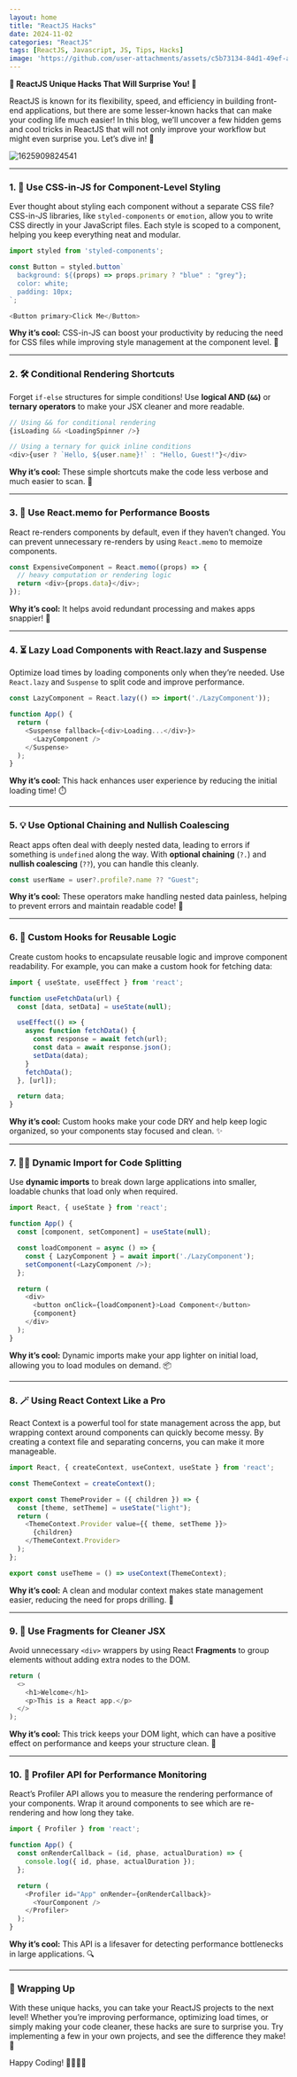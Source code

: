 ```yaml
---
layout: home
title: "ReactJS Hacks"
date: 2024-11-02
categories: "ReactJS"
tags: [ReactJS, Javascript, JS, Tips, Hacks]
image: 'https://github.com/user-attachments/assets/c5b73134-84d1-49ef-a54a-38d81d0447f4'
---
```


**🚀 ReactJS Unique Hacks That Will Surprise You! 🎉**

ReactJS is known for its flexibility, speed, and efficiency in building front-end applications, but there are some lesser-known hacks that can make your coding life much easier! In this blog, we’ll uncover a few hidden gems and cool tricks in ReactJS that will not only improve your workflow but might even surprise you. Let’s dive in! 🌊

![1625909824541](https://github.com/user-attachments/assets/c5b73134-84d1-49ef-a54a-38d81d0447f4)

---

### 1. 🎨 Use CSS-in-JS for Component-Level Styling

Ever thought about styling each component without a separate CSS file? CSS-in-JS libraries, like `styled-components` or `emotion`, allow you to write CSS directly in your JavaScript files. Each style is scoped to a component, helping you keep everything neat and modular.

```javascript
import styled from 'styled-components';

const Button = styled.button`
  background: ${(props) => props.primary ? "blue" : "grey"};
  color: white;
  padding: 10px;
`;

<Button primary>Click Me</Button>
```

**Why it’s cool:** CSS-in-JS can boost your productivity by reducing the need for CSS files while improving style management at the component level. 📐

---

### 2. 🛠️ Conditional Rendering Shortcuts

Forget `if-else` structures for simple conditions! Use **logical AND (`&&`)** or **ternary operators** to make your JSX cleaner and more readable.

```javascript
// Using && for conditional rendering
{isLoading && <LoadingSpinner />}

// Using a ternary for quick inline conditions
<div>{user ? `Hello, ${user.name}!` : "Hello, Guest!"}</div>
```

**Why it’s cool:** These simple shortcuts make the code less verbose and much easier to scan. 🧹

---

### 3. 🧩 Use React.memo for Performance Boosts

React re-renders components by default, even if they haven’t changed. You can prevent unnecessary re-renders by using `React.memo` to memoize components.

```javascript
const ExpensiveComponent = React.memo((props) => {
  // heavy computation or rendering logic
  return <div>{props.data}</div>;
});
```

**Why it’s cool:** It helps avoid redundant processing and makes apps snappier! 🚄

---

### 4. ⏳ Lazy Load Components with React.lazy and Suspense

Optimize load times by loading components only when they’re needed. Use `React.lazy` and `Suspense` to split code and improve performance.

```javascript
const LazyComponent = React.lazy(() => import('./LazyComponent'));

function App() {
  return (
    <Suspense fallback={<div>Loading...</div>}>
      <LazyComponent />
    </Suspense>
  );
}
```

**Why it’s cool:** This hack enhances user experience by reducing the initial loading time! ⏱️

---

### 5. 💡 Use Optional Chaining and Nullish Coalescing

React apps often deal with deeply nested data, leading to errors if something is `undefined` along the way. With **optional chaining** (`?.`) and **nullish coalescing** (`??`), you can handle this cleanly.

```javascript
const userName = user?.profile?.name ?? "Guest";
```

**Why it’s cool:** These operators make handling nested data painless, helping to prevent errors and maintain readable code! 📜

---

### 6. 🔄 Custom Hooks for Reusable Logic

Create custom hooks to encapsulate reusable logic and improve component readability. For example, you can make a custom hook for fetching data:

```javascript
import { useState, useEffect } from 'react';

function useFetchData(url) {
  const [data, setData] = useState(null);

  useEffect(() => {
    async function fetchData() {
      const response = await fetch(url);
      const data = await response.json();
      setData(data);
    }
    fetchData();
  }, [url]);

  return data;
}
```

**Why it’s cool:** Custom hooks make your code DRY and help keep logic organized, so your components stay focused and clean. ✨

---

### 7. 🧑‍🎨 Dynamic Import for Code Splitting

Use **dynamic imports** to break down large applications into smaller, loadable chunks that load only when required.

```javascript
import React, { useState } from 'react';

function App() {
  const [component, setComponent] = useState(null);

  const loadComponent = async () => {
    const { LazyComponent } = await import('./LazyComponent');
    setComponent(<LazyComponent />);
  };

  return (
    <div>
      <button onClick={loadComponent}>Load Component</button>
      {component}
    </div>
  );
}
```

**Why it’s cool:** Dynamic imports make your app lighter on initial load, allowing you to load modules on demand. 📦

---

### 8. 🪄 Using React Context Like a Pro

React Context is a powerful tool for state management across the app, but wrapping context around components can quickly become messy. By creating a context file and separating concerns, you can make it more manageable.

```javascript
import React, { createContext, useContext, useState } from 'react';

const ThemeContext = createContext();

export const ThemeProvider = ({ children }) => {
  const [theme, setTheme] = useState("light");
  return (
    <ThemeContext.Provider value={{ theme, setTheme }}>
      {children}
    </ThemeContext.Provider>
  );
};

export const useTheme = () => useContext(ThemeContext);
```

**Why it’s cool:** A clean and modular context makes state management easier, reducing the need for props drilling. 📏

---

### 9. 🔄 Use Fragments for Cleaner JSX

Avoid unnecessary `<div>` wrappers by using React **Fragments** to group elements without adding extra nodes to the DOM.

```javascript
return (
  <>
    <h1>Welcome</h1>
    <p>This is a React app.</p>
  </>
);
```

**Why it’s cool:** This trick keeps your DOM light, which can have a positive effect on performance and keeps your structure clean. 🎈

---

### 10. 🚀 Profiler API for Performance Monitoring

React’s Profiler API allows you to measure the rendering performance of your components. Wrap it around components to see which are re-rendering and how long they take.

```javascript
import { Profiler } from 'react';

function App() {
  const onRenderCallback = (id, phase, actualDuration) => {
    console.log({ id, phase, actualDuration });
  };

  return (
    <Profiler id="App" onRender={onRenderCallback}>
      <YourComponent />
    </Profiler>
  );
}
```

**Why it’s cool:** This API is a lifesaver for detecting performance bottlenecks in large applications. 🔍

---

### 🎉 Wrapping Up

With these unique hacks, you can take your ReactJS projects to the next level! Whether you’re improving performance, optimizing load times, or simply making your code cleaner, these hacks are sure to surprise you. Try implementing a few in your own projects, and see the difference they make! 🌟

Happy Coding! 👩‍💻👨‍💻
